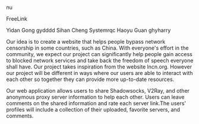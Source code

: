 nu

FreeLink

Yidan Gong gydddd
Sihan Cheng Systemrqc
Haoyu Guan ghyharry

Our idea is to create a website that helps people bypass network censorship in some countries, such as China. With everyone's effort in the community, we expect our project can significantly help people gain access to blocked network services and take back the freedom of speech everyone shall have.
Our project takes inspiration from the website lncn.org. However our project will be different in ways where our users are able to interact with each other so together they can provide more up-to-date resources.

Our web application allows users to share Shadowsocks, V2Ray, and other anonymous proxy server information to help each other. Users can leave comments on the shared information and rate each server link.The users' profiles will include a collection of their uploaded, favorite servers, and comments.

